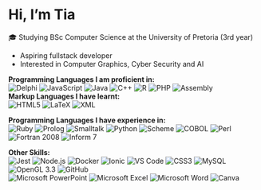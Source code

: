 # Hi, I’m Tia
🎓 Studying BSc Computer Science at the University of Pretoria (3rd year)
- Aspiring fullstack developer
- Interested in Computer Graphics, Cyber Security and AI

**Programming Languages I am proficient in:**  
![Delphi](https://img.shields.io/badge/Delphi-EE1F35?style=for-the-badge&logo=delphi&logoColor=white) ![JavaScript](https://img.shields.io/badge/JavaScript-F7DF1E?style=for-the-badge&logo=javascript&logoColor=black) ![Java](https://img.shields.io/badge/Java-007396?style=for-the-badge&logo=java&logoColor=white)  ![C++](https://img.shields.io/badge/C++-00599C?style=for-the-badge&logo=c%2B%2B&logoColor=white) ![R](https://img.shields.io/badge/R-276DC3?style=for-the-badge&logo=r&logoColor=white) ![PHP](https://img.shields.io/badge/PHP-777BB4?style=for-the-badge&logo=php&logoColor=white) ![Assembly](https://img.shields.io/badge/Assembly-8E05C2?style=for-the-badge&logo=assemblyscript&logoColor=white)  
**Markup Languages I have learnt:**  
![HTML5](https://img.shields.io/badge/HTML5-E34F26?style=for-the-badge&logo=html5&logoColor=white) ![LaTeX](https://img.shields.io/badge/LaTeX-008080?style=for-the-badge&logo=latex&logoColor=white) ![XML](https://img.shields.io/badge/XML-000000?style=for-the-badge&logo=xml&logoColor=white)  

**Programming Languages I have experience in:**  
![Ruby](https://img.shields.io/badge/Ruby-CC342D?style=for-the-badge&logo=ruby&logoColor=white) ![Prolog](https://img.shields.io/badge/Prolog-FF6C00?style=for-the-badge&logo=swi-prolog&logoColor=white) ![Smalltalk](https://img.shields.io/badge/Smalltalk-596706?style=for-the-badge&logoColor=white) ![Python](https://img.shields.io/badge/Python-3776AB?style=for-the-badge&logo=python&logoColor=white) ![Scheme](https://img.shields.io/badge/Scheme-3C5DAA?style=for-the-badge&logo=racket&logoColor=white) ![COBOL](https://img.shields.io/badge/COBOL-004B99?style=for-the-badge&logo=cobol&logoColor=white) ![Perl](https://img.shields.io/badge/perl-39457E?style=for-the-badge&logo=perl&logoColor=white) ![Fortran 2008](https://img.shields.io/badge/Fortran_2008-734F96?style=for-the-badge&logo=fortran&logoColor=white)  ![Inform 7](https://img.shields.io/badge/Inform_7-6D1E7F?style=for-the-badge)   

**Other Skills:**  
![Jest](https://img.shields.io/badge/Jest-C21325?style=for-the-badge&logo=jest&logoColor=white) ![Node.js](https://img.shields.io/badge/Node.js-339933?style=for-the-badge&logo=nodedotjs&logoColor=white) ![Docker](https://img.shields.io/badge/Docker-2496ED?style=for-the-badge&logo=docker&logoColor=white) ![Ionic](https://img.shields.io/badge/Ionic-3880FF?style=for-the-badge&logo=ionic&logoColor=white) ![VS Code](https://img.shields.io/badge/VS_Code-007ACC?style=for-the-badge&logo=visual-studio-code&logoColor=white)  ![CSS3](https://img.shields.io/badge/CSS3-1572B6?style=for-the-badge&logo=css3&logoColor=white) ![MySQL](https://img.shields.io/badge/MySQL-4479A1?style=for-the-badge&logo=mysql&logoColor=white) ![OpenGL 3.3](https://img.shields.io/badge/OpenGL_3.3-5586A4?style=for-the-badge&logo=opengl&logoColor=white) ![GitHub](https://img.shields.io/badge/GitHub-181717?style=for-the-badge&logo=github&logoColor=white)   
![Microsoft PowerPoint](https://img.shields.io/badge/Microsoft_PowerPoint-B7472A?style=for-the-badge&logo=microsoft-powerpoint&logoColor=white) ![Microsoft Excel](https://img.shields.io/badge/Microsoft_Excel-217346?style=for-the-badge&logo=microsoft-excel&logoColor=white) ![Microsoft Word](https://img.shields.io/badge/Microsoft_Word-2B579A?style=for-the-badge&logo=microsoft-word&logoColor=white) ![Canva](https://img.shields.io/badge/Canva-00C4CC?style=for-the-badge&logo=canva&logoColor=white)

<!---
Tia-H/Tia-H is a ✨ special ✨ repository because its `README.md` (this file) appears on your GitHub profile.
You can click the Preview link to take a look at your changes.
--->
